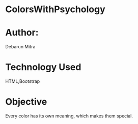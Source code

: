 # ColorsWithPsychology
# Author:
Debarun Mitra
# Technology Used
HTML,Bootstrap
# Objective
Every color has its own meaning, which makes them special.
